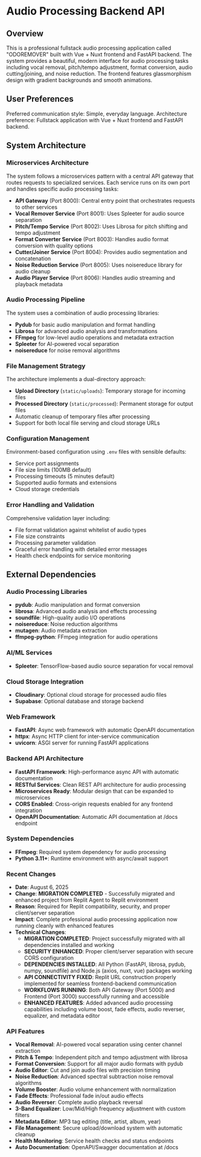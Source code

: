 # Audio Processing Backend API

## Overview

This is a professional fullstack audio processing application called "ODOREMOVER" built with Vue + Nuxt frontend and FastAPI backend. The system provides a beautiful, modern interface for audio processing tasks including vocal removal, pitch/tempo adjustment, format conversion, audio cutting/joining, and noise reduction. The frontend features glassmorphism design with gradient backgrounds and smooth animations.

## User Preferences

Preferred communication style: Simple, everyday language.
Architecture preference: Fullstack application with Vue + Nuxt frontend and FastAPI backend.

## System Architecture

### Microservices Architecture
The system follows a microservices pattern with a central API gateway that routes requests to specialized services. Each service runs on its own port and handles specific audio processing tasks:

- **API Gateway** (Port 8000): Central entry point that orchestrates requests to other services
- **Vocal Remover Service** (Port 8001): Uses Spleeter for audio source separation
- **Pitch/Tempo Service** (Port 8002): Uses Librosa for pitch shifting and tempo adjustment
- **Format Converter Service** (Port 8003): Handles audio format conversion with quality options
- **Cutter/Joiner Service** (Port 8004): Provides audio segmentation and concatenation
- **Noise Reduction Service** (Port 8005): Uses noisereduce library for audio cleanup
- **Audio Player Service** (Port 8006): Handles audio streaming and playback metadata

### Audio Processing Pipeline
The system uses a combination of audio processing libraries:
- **Pydub** for basic audio manipulation and format handling
- **Librosa** for advanced audio analysis and transformations
- **FFmpeg** for low-level audio operations and metadata extraction
- **Spleeter** for AI-powered vocal separation
- **noisereduce** for noise removal algorithms

### File Management Strategy
The architecture implements a dual-directory approach:
- **Upload Directory** (`static/uploads`): Temporary storage for incoming files
- **Processed Directory** (`static/processed`): Permanent storage for output files
- Automatic cleanup of temporary files after processing
- Support for both local file serving and cloud storage URLs

### Configuration Management
Environment-based configuration using `.env` files with sensible defaults:
- Service port assignments
- File size limits (100MB default)
- Processing timeouts (5 minutes default)
- Supported audio formats and extensions
- Cloud storage credentials

### Error Handling and Validation
Comprehensive validation layer including:
- File format validation against whitelist of audio types
- File size constraints
- Processing parameter validation
- Graceful error handling with detailed error messages
- Health check endpoints for service monitoring

## External Dependencies

### Audio Processing Libraries
- **pydub**: Audio manipulation and format conversion
- **librosa**: Advanced audio analysis and effects processing
- **soundfile**: High-quality audio I/O operations
- **noisereduce**: Noise reduction algorithms
- **mutagen**: Audio metadata extraction
- **ffmpeg-python**: FFmpeg integration for audio operations

### AI/ML Services
- **Spleeter**: TensorFlow-based audio source separation for vocal removal

### Cloud Storage Integration
- **Cloudinary**: Optional cloud storage for processed audio files
- **Supabase**: Optional database and storage backend

### Web Framework
- **FastAPI**: Async web framework with automatic OpenAPI documentation
- **httpx**: Async HTTP client for inter-service communication
- **uvicorn**: ASGI server for running FastAPI applications

### Backend API Architecture
- **FastAPI Framework**: High-performance async API with automatic documentation
- **RESTful Services**: Clean REST API architecture for audio processing
- **Microservices Ready**: Modular design that can be expanded to microservices
- **CORS Enabled**: Cross-origin requests enabled for any frontend integration
- **OpenAPI Documentation**: Automatic API documentation at /docs endpoint

### System Dependencies
- **FFmpeg**: Required system dependency for audio processing
- **Python 3.11+**: Runtime environment with async/await support

### Recent Changes
- **Date**: August 6, 2025  
- **Change**: **MIGRATION COMPLETED** - Successfully migrated and enhanced project from Replit Agent to Replit environment
- **Reason**: Required for Replit compatibility, security, and proper client/server separation
- **Impact**: Complete professional audio processing application now running cleanly with enhanced features
- **Technical Changes**:
  - **MIGRATION COMPLETED**: Project successfully migrated with all dependencies installed and working
  - **SECURITY ENHANCED**: Proper client/server separation with secure CORS configuration
  - **DEPENDENCIES INSTALLED**: All Python (FastAPI, librosa, pydub, numpy, soundfile) and Node.js (axios, nuxt, vue) packages working
  - **API CONNECTIVITY FIXED**: Replit URL construction properly implemented for seamless frontend-backend communication
  - **WORKFLOWS RUNNING**: Both API Gateway (Port 5000) and Frontend (Port 3000) successfully running and accessible
  - **ENHANCED FEATURES**: Added advanced audio processing capabilities including volume boost, fade effects, audio reverser, equalizer, and metadata editor

### API Features
- **Vocal Removal**: AI-powered vocal separation using center channel extraction
- **Pitch & Tempo**: Independent pitch and tempo adjustment with librosa
- **Format Conversion**: Support for all major audio formats with pydub  
- **Audio Editor**: Cut and join audio files with precision timing
- **Noise Reduction**: Advanced spectral subtraction noise removal algorithms
- **Volume Booster**: Audio volume enhancement with normalization
- **Fade Effects**: Professional fade in/out audio effects
- **Audio Reverser**: Complete audio playback reversal
- **3-Band Equalizer**: Low/Mid/High frequency adjustment with custom filters
- **Metadata Editor**: MP3 tag editing (title, artist, album, year)
- **File Management**: Secure upload/download system with automatic cleanup
- **Health Monitoring**: Service health checks and status endpoints
- **Auto Documentation**: OpenAPI/Swagger documentation at /docs